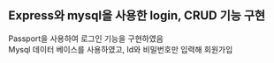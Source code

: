 ## Express와 mysql을 사용한 login, CRUD 기능 구현

Passport을 사용하여 로그인 기능을 구현하였음  
Mysql 데이터 베이스를 사용하였고, Id와 비밀번호만 입력해 회원가입
